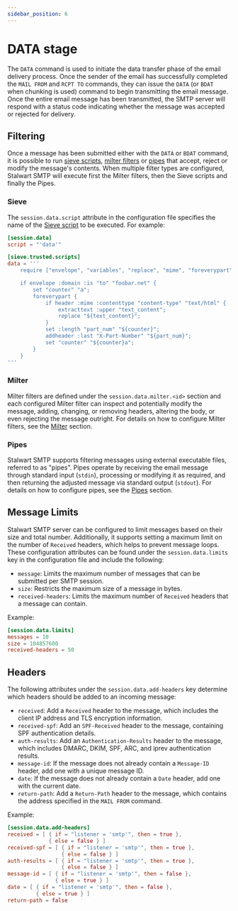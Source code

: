 ```yaml
---
sidebar_position: 6
---
```


# DATA stage

The `DATA` command is used to initiate the data transfer phase of the email delivery process. Once the sender of the email has successfully completed the `MAIL FROM` and `RCPT TO` commands, they can issue the `DATA` (or `BDAT` when chunking is used) command to begin transmitting the email message. Once the entire email message has been transmitted, the SMTP server will respond with a status code indicating whether the message was accepted or rejected for delivery.

## Filtering

Once a message has been submitted either with the `DATA` or `BDAT` command, it is possible to run [sieve scripts](/docs/sieve/overview), [milter filters](/docs/smtp/filter/milter) or [pipes](/docs/smtp/filter/pipe) that accept, reject or modify the message's contents. When multiple filter types are configured, Stalwart SMTP will execute first the Milter filters, then the Sieve scripts and finally the Pipes.

### Sieve

The `session.data.script` attribute in the configuration file specifies the name of the [Sieve script](/docs/sieve/overview) to be executed. For example:

```toml
[session.data]
script = "'data'"

[sieve.trusted.scripts]
data = '''
    require ["envelope", "variables", "replace", "mime", "foreverypart", "editheader", "extracttext"];

    if envelope :domain :is "to" "foobar.net" {
        set "counter" "a";
        foreverypart {
            if header :mime :contenttype "content-type" "text/html" {
                extracttext :upper "text_content";
                replace "${text_content}";
            }
            set :length "part_num" "${counter}";
            addheader :last "X-Part-Number" "${part_num}";
            set "counter" "${counter}a";
        }
    }
'''
```

### Milter

Milter filters are defined under the `session.data.milter.<id>` section and each configured Milter filter can inspect and potentially modify the message, adding, changing, or removing headers, altering the body, or even rejecting the message outright. For details on how to configure Milter filters, see the [Milter](/docs/smtp/filter/milter) section.

### Pipes

Stalwart SMTP supports filtering messages using external executable files, referred to as "pipes". Pipes operate by receiving the email message through standard input (`stdin`), processing or modifying it as required, and then returning the adjusted message via standard output (`stdout`). For details on how to configure pipes, see the [Pipes](/docs/smtp/filter/pipe) section.

## Message Limits

Stalwart SMTP server can be configured to limit messages based on their size and total number. Additionally, it supports setting a maximum limit on the number of `Received` headers, which helps to prevent message loops. These configuration attributes can be found under the `session.data.limits` key in the configuration file and include the following:

- `message`: Limits the maximum number of messages that can be submitted per SMTP session.
- `size`: Restricts the maximum size of a message in bytes.
- `received-headers`: Limits the maximum number of `Received` headers that a message can contain.

Example:

```toml
[session.data.limits]
messages = 10
size = 104857600
received-headers = 50
```

## Headers

The following attributes under the `session.data.add-headers` key determine which headers should be added to an incoming message:

- `received`: Add a `Received` header to the message, which includes the client IP address and TLS encryption information.
- `received-spf`: Add an `SPF-Received` header to the message, containing SPF authentication details.
- `auth-results`: Add an `Authentication-Results` header to the message, which includes DMARC, DKIM, SPF, ARC, and iprev authentication results.
- `message-id`: If the message does not already contain a `Message-ID` header, add one with a unique message ID.
- `date`: If the message does not already contain a `Date` header, add one with the current date.
- `return-path`: Add a `Return-Path` header to the message, which contains the address specified in the `MAIL FROM` command.

Example:

```toml
[session.data.add-headers]
received = [ { if = "listener = 'smtp'", then = true }, 
             { else = false } ]
received-spf = [ { if = "listener = 'smtp'", then = true }, 
                 { else = false } ]
auth-results = [ { if = "listener = 'smtp'", then = true }, 
                 { else = false } ]
message-id = [ { if = "listener = 'smtp'", then = false }, 
               { else = true } ]
date = [ { if = "listener = 'smtp'", then = false }, 
         { else = true } ]
return-path = false
```
